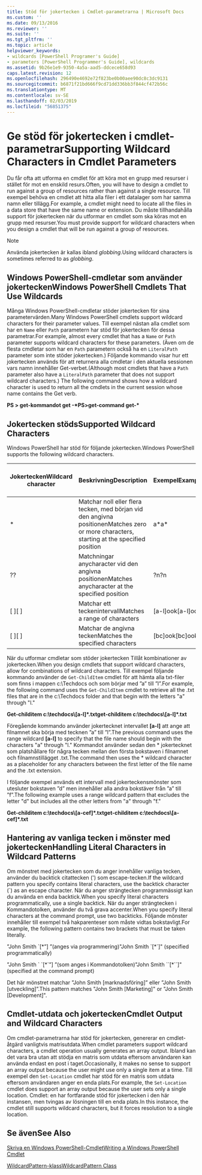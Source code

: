 ```yaml
---
title: Stöd för jokertecken i Cmdlet-parametrarna | Microsoft Docs
ms.custom: ''
ms.date: 09/13/2016
ms.reviewer: ''
ms.suite: ''
ms.tgt_pltfrm: ''
ms.topic: article
helpviewer_keywords:
- wildcards [PowerShell Programer's Guide]
- parameters [PowerShell Programmer's Guide], wildcards
ms.assetid: 9b26e1e9-9350-4a5a-aad5-ddcece658d93
caps.latest.revision: 12
ms.openlocfilehash: 296490e4692e72f823be0b00aee90dc8c3dc9131
ms.sourcegitcommit: b6871f21bd666f9cd71dd336bb3f844cf472b56c
ms.translationtype: MT
ms.contentlocale: sv-SE
ms.lasthandoff: 02/03/2019
ms.locfileid: "56851375"
---
```

# <a name="supporting-wildcard-characters-in-cmdlet-parameters"></a><span data-ttu-id="a5eff-102">Ge stöd för jokertecken i cmdlet-parametrar</span><span class="sxs-lookup"><span data-stu-id="a5eff-102">Supporting Wildcard Characters in Cmdlet Parameters</span></span>

<span data-ttu-id="a5eff-103">Du får ofta att utforma en cmdlet för att köra mot en grupp med resurser i stället för mot en enskild resurs.</span><span class="sxs-lookup"><span data-stu-id="a5eff-103">Often, you will have to design a cmdlet to run against a group of resources rather than against a single resource.</span></span> <span data-ttu-id="a5eff-104">Till exempel behöva en cmdlet att hitta alla filer i ett datalager som har samma namn eller tillägg.</span><span class="sxs-lookup"><span data-stu-id="a5eff-104">For example, a cmdlet might need to locate all the files in a data store that have the same name or extension.</span></span> <span data-ttu-id="a5eff-105">Du måste tillhandahålla support för jokertecken när du utformar en cmdlet som ska köras mot en grupp med resurser.</span><span class="sxs-lookup"><span data-stu-id="a5eff-105">You must provide support for wildcard characters when you design a cmdlet that will be run against a group of resources.</span></span>

> [!NOTE]
> <span data-ttu-id="a5eff-106">Använda jokertecken är kallas ibland *globbing*.</span><span class="sxs-lookup"><span data-stu-id="a5eff-106">Using wildcard characters is sometimes referred to as *globbing*.</span></span>

## <a name="windows-powershell-cmdlets-that-use-wildcards"></a><span data-ttu-id="a5eff-107">Windows PowerShell-cmdletar som använder jokertecken</span><span class="sxs-lookup"><span data-stu-id="a5eff-107">Windows PowerShell Cmdlets That Use Wildcards</span></span>

 <span data-ttu-id="a5eff-108">Många Windows PowerShell-cmdletar stöder jokertecken för sina parametervärden.</span><span class="sxs-lookup"><span data-stu-id="a5eff-108">Many Windows PowerShell cmdlets support wildcard characters for their parameter values.</span></span> <span data-ttu-id="a5eff-109">Till exempel nästan alla cmdlet som har en `Name` eller `Path` parametern har stöd för jokertecken för dessa parametrar.</span><span class="sxs-lookup"><span data-stu-id="a5eff-109">For example, almost every cmdlet that has a `Name` or `Path` parameter supports wildcard characters for these parameters.</span></span> <span data-ttu-id="a5eff-110">(Även om de flesta cmdletar som har en `Path` parametern också ha en `LiteralPath` parameter som inte stöder jokertecken.) Följande kommando visar hur ett jokertecken används för att returnera alla cmdletar i den aktuella sessionen vars namn innehåller Get-verbet.</span><span class="sxs-lookup"><span data-stu-id="a5eff-110">(Although most cmdlets that have a `Path` parameter also have a `LiteralPath` parameter that does not support wildcard characters.) The following command shows how a wildcard character is used to return all the cmdlets in the current session whose name contains the Get verb.</span></span>

 <span data-ttu-id="a5eff-111">**PS > get-kommandot get -\***</span><span class="sxs-lookup"><span data-stu-id="a5eff-111">**PS>get-command get-\***</span></span>

## <a name="supported-wildcard-characters"></a><span data-ttu-id="a5eff-112">Jokertecken stöds</span><span class="sxs-lookup"><span data-stu-id="a5eff-112">Supported Wildcard Characters</span></span>

<span data-ttu-id="a5eff-113">Windows PowerShell har stöd för följande jokertecken.</span><span class="sxs-lookup"><span data-stu-id="a5eff-113">Windows PowerShell supports the following wildcard characters.</span></span>

|<span data-ttu-id="a5eff-114">Jokertecken</span><span class="sxs-lookup"><span data-stu-id="a5eff-114">Wildcard character</span></span>|<span data-ttu-id="a5eff-115">Beskrivning</span><span class="sxs-lookup"><span data-stu-id="a5eff-115">Description</span></span>|<span data-ttu-id="a5eff-116">Exempel</span><span class="sxs-lookup"><span data-stu-id="a5eff-116">Example</span></span>|<span data-ttu-id="a5eff-117">Matchningar</span><span class="sxs-lookup"><span data-stu-id="a5eff-117">Matches</span></span>|<span data-ttu-id="a5eff-118">Matchar inte</span><span class="sxs-lookup"><span data-stu-id="a5eff-118">Does not match</span></span>|
|------------------------|-----------------|-------------|-------------|--------------------|
|*|<span data-ttu-id="a5eff-119">Matchar noll eller flera tecken, med början vid den angivna positionen</span><span class="sxs-lookup"><span data-stu-id="a5eff-119">Matches zero or more characters, starting at the specified position</span></span>|<span data-ttu-id="a5eff-120">a\*</span><span class="sxs-lookup"><span data-stu-id="a5eff-120">a\*</span></span>|<span data-ttu-id="a5eff-121">En, ag, Apple</span><span class="sxs-lookup"><span data-stu-id="a5eff-121">A, ag, Apple</span></span>||
|<span data-ttu-id="a5eff-122">?</span><span class="sxs-lookup"><span data-stu-id="a5eff-122">?</span></span>|<span data-ttu-id="a5eff-123">Matchningar anycharacter vid den angivna positionen</span><span class="sxs-lookup"><span data-stu-id="a5eff-123">Matches anycharacter at the specified position</span></span>|<span data-ttu-id="a5eff-124">?n</span><span class="sxs-lookup"><span data-stu-id="a5eff-124">?n</span></span>|<span data-ttu-id="a5eff-125">En i, på</span><span class="sxs-lookup"><span data-stu-id="a5eff-125">An, in, on</span></span>|<span data-ttu-id="a5eff-126">kördes</span><span class="sxs-lookup"><span data-stu-id="a5eff-126">ran</span></span>|
|<span data-ttu-id="a5eff-127">[ ]</span><span class="sxs-lookup"><span data-stu-id="a5eff-127">[ ]</span></span>|<span data-ttu-id="a5eff-128">Matchar ett teckenintervall</span><span class="sxs-lookup"><span data-stu-id="a5eff-128">Matches a range of characters</span></span>|<span data-ttu-id="a5eff-129">[a-l]ook</span><span class="sxs-lookup"><span data-stu-id="a5eff-129">[a-l]ook</span></span>|<span data-ttu-id="a5eff-130">bok, Cooköarna, utseende</span><span class="sxs-lookup"><span data-stu-id="a5eff-130">book, cook, look</span></span>|<span data-ttu-id="a5eff-131">tog</span><span class="sxs-lookup"><span data-stu-id="a5eff-131">took</span></span>|
|<span data-ttu-id="a5eff-132">[ ]</span><span class="sxs-lookup"><span data-stu-id="a5eff-132">[ ]</span></span>|<span data-ttu-id="a5eff-133">Matchar de angivna tecken</span><span class="sxs-lookup"><span data-stu-id="a5eff-133">Matches the specified characters</span></span>|<span data-ttu-id="a5eff-134">[bc]ook</span><span class="sxs-lookup"><span data-stu-id="a5eff-134">[bc]ook</span></span>|<span data-ttu-id="a5eff-135">bok, Cooköarna</span><span class="sxs-lookup"><span data-stu-id="a5eff-135">book, cook</span></span>|<span data-ttu-id="a5eff-136">Titta</span><span class="sxs-lookup"><span data-stu-id="a5eff-136">look</span></span>|

<span data-ttu-id="a5eff-137">När du utformar cmdletar som stöder jokertecken Tillåt kombinationer av jokertecken.</span><span class="sxs-lookup"><span data-stu-id="a5eff-137">When you design cmdlets that support wildcard characters, allow for combinations of wildcard characters.</span></span> <span data-ttu-id="a5eff-138">Till exempel följande kommando använder de `Get-ChildItem` cmdlet för att hämta alla txt-filer som finns i mappen c:\Techdocs och som börjar med ”a” till ”l”.</span><span class="sxs-lookup"><span data-stu-id="a5eff-138">For example, the following command uses the `Get-ChildItem` cmdlet to retrieve all the .txt files that are in the c:\Techdocs folder and that begin with the letters "a" through "l."</span></span>

<span data-ttu-id="a5eff-139">**Get-childitem c:\techdocs\\[a-l]\*.txt**</span><span class="sxs-lookup"><span data-stu-id="a5eff-139">**get-childitem c:\techdocs\\[a-l]\*.txt**</span></span>

<span data-ttu-id="a5eff-140">Föregående kommando använder jokertecknet intervallet **[a-l]** att ange att filnamnet ska börja med tecknen ”a” till ”l”.</span><span class="sxs-lookup"><span data-stu-id="a5eff-140">The previous command uses the range wildcard **[a-l]** to specify that the file name should begin with the characters "a" through "l."</span></span> <span data-ttu-id="a5eff-141">Kommandot använder sedan den \* jokertecknet som platshållare för några tecken mellan den första bokstaven i filnamnet och filnamnstillägget .txt.</span><span class="sxs-lookup"><span data-stu-id="a5eff-141">The command then uses the \* wildcard character as a placeholder for any characters between the first letter of the file name and the .txt extension.</span></span>

<span data-ttu-id="a5eff-142">I följande exempel används ett intervall med jokerteckensmönster som utesluter bokstaven ”d” men innehåller alla andra bokstäver från ”a” till ”f”.</span><span class="sxs-lookup"><span data-stu-id="a5eff-142">The following example uses a range wildcard pattern that excludes the letter "d" but includes all the other letters from "a" through "f."</span></span>

<span data-ttu-id="a5eff-143">**Get-childitem c:\techdocs\\[a-cef]\*.txt**</span><span class="sxs-lookup"><span data-stu-id="a5eff-143">**get-childitem c:\techdocs\\[a-cef]\*.txt**</span></span>

## <a name="handling-literal-characters-in-wildcard-patterns"></a><span data-ttu-id="a5eff-144">Hantering av vanliga tecken i mönster med jokertecken</span><span class="sxs-lookup"><span data-stu-id="a5eff-144">Handling Literal Characters in Wildcard Patterns</span></span>

<span data-ttu-id="a5eff-145">Om mönstret med jokertecken som du anger innehåller vanliga tecken, använder du backtick citattecken (') som escape-tecken.</span><span class="sxs-lookup"><span data-stu-id="a5eff-145">If the wildcard pattern you specify contains literal characters, use the backtick character (\`) as an escape character.</span></span> <span data-ttu-id="a5eff-146">När du anger strängtecken programmässigt kan du använda en enda backtick.</span><span class="sxs-lookup"><span data-stu-id="a5eff-146">When you specify literal characters programmatically, use a single backtick.</span></span> <span data-ttu-id="a5eff-147">När du anger strängtecken i Kommandotolken, använder du två grava accenter.</span><span class="sxs-lookup"><span data-stu-id="a5eff-147">When you specify literal characters at the command prompt, use two backticks.</span></span> <span data-ttu-id="a5eff-148">Följande mönster innehåller till exempel två hakparenteser som måste vidtas bokstavligt.</span><span class="sxs-lookup"><span data-stu-id="a5eff-148">For example, the following pattern contains two brackets that must be taken literally.</span></span>

<span data-ttu-id="a5eff-149">”John Smith \`[\*”] ”(anges via programmering)</span><span class="sxs-lookup"><span data-stu-id="a5eff-149">"John Smith \`[\*\`]" (specified programmatically)</span></span>

<span data-ttu-id="a5eff-150">”John Smith \` \`[\*\`”] ”(som anges i Kommandotolken)</span><span class="sxs-lookup"><span data-stu-id="a5eff-150">"John Smith \`\`[\*\`\`]"  (specified at the command prompt)</span></span>

<span data-ttu-id="a5eff-151">Det här mönstret matchar ”John Smith [marknadsföring]” eller ”John Smith [utveckling]”.</span><span class="sxs-lookup"><span data-stu-id="a5eff-151">This pattern matches "John Smith [Marketing]" or "John Smith [Development]".</span></span>

## <a name="cmdlet-output-and-wildcard-characters"></a><span data-ttu-id="a5eff-152">Cmdlet-utdata och jokertecken</span><span class="sxs-lookup"><span data-stu-id="a5eff-152">Cmdlet Output and Wildcard Characters</span></span>

<span data-ttu-id="a5eff-153">Om cmdlet-parametrarna har stöd för jokertecken, genererar en cmdlet-åtgärd vanligtvis matrisutdata.</span><span class="sxs-lookup"><span data-stu-id="a5eff-153">When cmdlet parameters support wildcard characters, a cmdlet operation usually generates an array output.</span></span> <span data-ttu-id="a5eff-154">Ibland kan det vara bra utan att stödja en matris som utdata eftersom användaren kan använda endast en post i taget.</span><span class="sxs-lookup"><span data-stu-id="a5eff-154">Occasionally, it makes no sense to support an array output because the user might use only a single item at a time.</span></span> <span data-ttu-id="a5eff-155">Till exempel den `Set-Location` cmdlet har stöd för en matris som utdata eftersom användaren anger en enda plats.</span><span class="sxs-lookup"><span data-stu-id="a5eff-155">For example, the `Set-Location` cmdlet does support an array output because the user sets only a single location.</span></span> <span data-ttu-id="a5eff-156">Cmdlet: en har fortfarande stöd för jokertecken i den här instansen, men tvingas av lösningen till en enda plats.</span><span class="sxs-lookup"><span data-stu-id="a5eff-156">In this instance, the cmdlet still supports wildcard characters, but it forces resolution to a single location.</span></span>

## <a name="see-also"></a><span data-ttu-id="a5eff-157">Se även</span><span class="sxs-lookup"><span data-stu-id="a5eff-157">See Also</span></span>

[<span data-ttu-id="a5eff-158">Skriva en Windows PowerShell-Cmdlet</span><span class="sxs-lookup"><span data-stu-id="a5eff-158">Writing a Windows PowerShell Cmdlet</span></span>](./writing-a-windows-powershell-cmdlet.md)

[<span data-ttu-id="a5eff-159">WildcardPattern-klass</span><span class="sxs-lookup"><span data-stu-id="a5eff-159">WildcardPattern Class</span></span>](/dotnet/api/system.management.automation.wildcardpattern)
